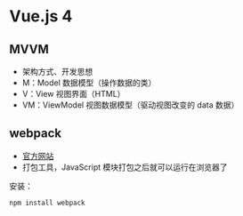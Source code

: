 # Vue.js 4

## MVVM

- 架构方式、开发思想
- M：Model 数据模型（操作数据的类）
- V：View 视图界面（HTML）
- VM：ViewModel 视图数据模型（驱动视图改变的 data 数据）

## webpack

- [官方网站](https://webpack.js.org)
- 打包工具，JavaScript 模块打包之后就可以运行在浏览器了

安装：

```shell
npm install webpack
```





